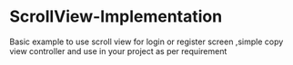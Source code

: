 # ScrollView-Implementation
Basic example to use scroll view for login or register screen ,simple copy view controller and use in your project as per requirement
